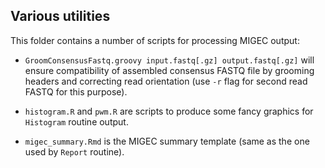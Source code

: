 ## Various utilities

This folder contains a number of scripts for processing MIGEC output:

* ``GroomConsensusFastq.groovy input.fastq[.gz] output.fastq[.gz]`` will ensure compatibility of assembled consensus FASTQ file by grooming headers and correcting read orientation (use ``-r`` flag for second read FASTQ for this purpose).

* ``histogram.R`` and ``pwm.R`` are scripts to produce some fancy graphics for ``Histogram`` routine output.

* ``migec_summary.Rmd`` is the MIGEC summary template (same as the one used by ``Report`` routine).